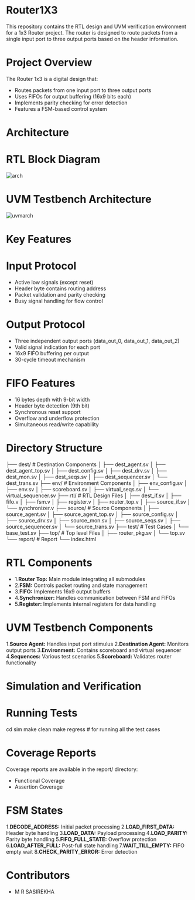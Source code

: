 # Router1X3

This repository contains the RTL design and UVM verification environment for a 1x3 Router project. The router is designed to route packets from a single input port to three output ports based on the header information.

 # Project Overview

The Router 1x3 is a digital design that:

 - Routes packets from one input port to three output ports
 - Uses FIFOs for output buffering (16x9 bits each)
 - Implements parity checking for error detection
 -  Features a FSM-based control system

# Architecture
# RTL Block Diagram
![arch](https://github.com/user-attachments/assets/eb8fbd61-740f-4da8-a37f-0b66b0cfebaf)

# UVM Testbench Architecture

![uvmarch](https://github.com/user-attachments/assets/f38a9d83-375c-496b-a612-e98d127e7285)

# Key Features
# Input Protocol
- Active low signals (except reset)
- Header byte contains routing address
- Packet validation and parity checking
- Busy signal handling for flow control
# Output Protocol
- Three independent output ports (data_out_0, data_out_1, data_out_2)
- Valid signal indication for each port
- 16x9 FIFO buffering per output
- 30-cycle timeout mechanism
# FIFO Features
- 16 bytes depth with 9-bit width
- Header byte detection (9th bit)
- Synchronous reset support
- Overflow and underflow protection
- Simultaneous read/write capability
# Directory Structure
├── dest/                   # Destination Components
│   ├── dest_agent.sv
│   ├── dest_agent_top.sv
│   ├── dest_config.sv
│   ├── dest_drv.sv
│   ├── dest_mon.sv
│   ├── dest_seqs.sv
│   ├── dest_sequencer.sv
│   └── dest_trans.sv
├── env/                    # Environment Components
│   ├── env_config.sv
│   ├── env.sv
│   ├── scoreboard.sv
│   ├── virtual_seqs.sv
│   └── virtual_sequencer.sv
├── rtl/                    # RTL Design Files
│   ├── dest_if.sv
│   ├── fifo.v
│   ├── fsm.v
│   ├── register.v
│   ├── router_top.v
│   ├── source_if.sv
│   └── synchronizer.v
├── source/                 # Source Components
│   ├── source_agent.sv
│   ├── source_agent_top.sv
│   ├── source_config.sv
│   ├── source_drv.sv
│   ├── source_mon.sv
│   ├── source_seqs.sv
│   ├── source_sequencer.sv
│   └── source_trans.sv
├── test/                   # Test Cases
│   └── base_test.sv
├── top/                    # Top level Files 
│   ├── router_pkg.sv
│   └── top.sv
└── report/                 # Report 
    └── index.html


# RTL Components
- 1.**Router Top:** Main module integrating all submodules
- 2.**FSM:** Controls packet routing and state management
- 3.**FIFO:** Implements 16x9 output buffers
- 4.**Synchronizer:** Handles communication between FSM and FIFOs
- 5.**Register:** Implements internal registers for data handling
# UVM Testbench Components
1.**Source Agent:** Handles input port stimulus
2.**Destination Agent:** Monitors output ports
3.**Environment:** Contains scoreboard and virtual sequencer
4.**Sequences:** Various test scenarios
5.**Scoreboard:** Validates router functionality
# Simulation and Verification
# Running Tests
cd sim
make clean
make regress # for running all the test cases
# Coverage Reports
Coverage reports are available in the report/ directory:

- Functional Coverage
- Assertion Coverage
# FSM States
1.**DECODE_ADDRESS:** Initial packet processing
2.**LOAD_FIRST_DATA:** Header byte handling
3.**LOAD_DATA:** Payload processing
4.**LOAD_PARITY:** Parity byte handling
5.**FIFO_FULL_STATE:** Overflow protection
6.**LOAD_AFTER_FULL:** Post-full state handling
7.**WAIT_TILL_EMPTY:** FIFO empty wait
8.**CHECK_PARITY_ERROR:** Error detection
# Contributors
- M R SASIREKHA
